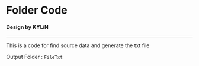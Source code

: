 # Folder Code 
#### Design by KYLiN

----

This is a code for find source data and generate the txt file

Output Folder : `FileTxt`